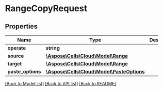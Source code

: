# RangeCopyRequest

## Properties
Name | Type | Description | Notes
------------ | ------------- | ------------- | -------------
**operate** | **string** |  | [optional] 
**source** | [**\Aspose\Cells\Cloud\Model\Range**](Range.md) |  | [optional] 
**target** | [**\Aspose\Cells\Cloud\Model\Range**](Range.md) |  | [optional] 
**paste_options** | [**\Aspose\Cells\Cloud\Model\PasteOptions**](PasteOptions.md) |  | [optional] 

[[Back to Model list]](../README.md#documentation-for-models) [[Back to API list]](../README.md#documentation-for-api-endpoints) [[Back to README]](../README.md)


